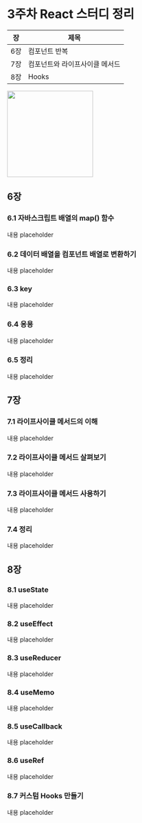 # 3주차 React 스터디 정리

| 장   | 제목          |
| ---- | ------------- |
| 6장 | 컴포넌트 반복 |
| 7장 | 컴포넌트와 라이프사이클 메서드 |
| 8장 | Hooks |

<kbd><img src="https://user-images.githubusercontent.com/67777124/136016503-d054820b-37b8-462b-a338-ed208190be9c.png" height="200"></kbd>


## 6장

### 6.1 자바스크립트 배열의 map() 함수

내용 placeholder

### 6.2 데이터 배열을 컴포넌트 배열로 변환하기

내용 placeholder

### 6.3 key

내용 placeholder

### 6.4 응용

내용 placeholder

### 6.5 정리

내용 placeholder

## 7장

### 7.1 라이프사이클 메서드의 이해

내용 placeholder

### 7.2 라이프사이클 메서드 살펴보기

내용 placeholder

### 7.3 라이프사이클 메서드 사용하기

내용 placeholder

### 7.4 정리

내용 placeholder

## 8장

### 8.1 useState

내용 placeholder

### 8.2 useEffect

내용 placeholder

### 8.3 useReducer

내용 placeholder

### 8.4 useMemo

내용 placeholder

### 8.5 useCallback

내용 placeholder

### 8.6 useRef

내용 placeholder

### 8.7 커스텀 Hooks 만들기

내용 placeholder
